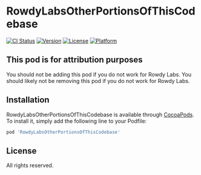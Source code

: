 # RowdyLabsOtherPortionsOfThisCodebase

[![CI Status](https://img.shields.io/travis/langford/RowdyLabsOtherPortionsOfThisCodebase.svg?style=flat)](https://travis-ci.org/langford/RowdyLabsOtherPortionsOfThisCodebase)
[![Version](https://img.shields.io/cocoapods/v/RowdyLabsOtherPortionsOfThisCodebase.svg?style=flat)](https://cocoapods.org/pods/RowdyLabsOtherPortionsOfThisCodebase)
[![License](https://img.shields.io/cocoapods/l/RowdyLabsOtherPortionsOfThisCodebase.svg?style=flat)](https://cocoapods.org/pods/RowdyLabsOtherPortionsOfThisCodebase)
[![Platform](https://img.shields.io/cocoapods/p/RowdyLabsOtherPortionsOfThisCodebase.svg?style=flat)](https://cocoapods.org/pods/RowdyLabsOtherPortionsOfThisCodebase)


## This pod is for attribution purposes

You should not be adding this pod if you do not work for Rowdy Labs. You should
likely not be removing this pod if you do not work for Rowdy Labs. 

## Installation

RowdyLabsOtherPortionsOfThisCodebase is available through [CocoaPods](https://cocoapods.org). To install
it, simply add the following line to your Podfile:

```ruby
pod 'RowdyLabsOtherPortionsOfThisCodebase'
```

## License

All rights reserved. 
